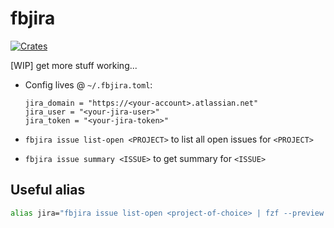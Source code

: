 # fbjira

[![Crates](https://img.shields.io/crates/v/fbjira.svg)](https://crates.io/crates/fbjira)

[WIP] get more stuff working...

* Config lives @ `~/.fbjira.toml`:

  ```
  jira_domain = "https://<your-account>.atlassian.net"
  jira_user = "<your-jira-user>"
  jira_token = "<your-jira-token>"
  ```

* `fbjira issue list-open <PROJECT>` to list all open issues for `<PROJECT>`
* `fbjira issue summary <ISSUE>` to get summary for `<ISSUE>`

## Useful alias

```bash
alias jira="fbjira issue list-open <project-of-choice> | fzf --preview \"echo {} | cut -d' ' -f1 | xargs fbjira issue summary\" | cut -d ' ' -f1 | xargs -I {} xdg-open 'https://<your-account>.atlassian.net/browse/{}'"
```
